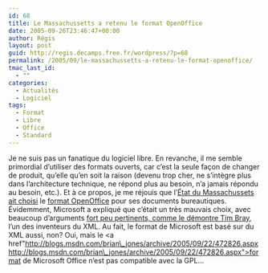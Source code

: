 ```yaml
---
id: 68
title: Le Massachussetts a retenu le format OpenOffice
date: 2005-09-26T23:46:47+00:00
author: Régis
layout: post
guid: http://regis.decamps.free.fr/wordpress/?p=68
permalink: /2005/09/le-massachussetts-a-retenu-le-format-openoffice/
tmac_last_id:
  - ""
categories:
  - Actualités
  - Logiciel
tags:
  - Format
  - Libre
  - Office
  - Standard
---
```

Je ne suis pas un fanatique du logiciel libre. En revanche, il me semble primordial d&rsquo;utiliser des formats ouverts, car c&rsquo;est la seule façon de changer de produit, qu&rsquo;elle qu&rsquo;en soit la raison (devenu trop cher, ne s&rsquo;intègre plus dans l&rsquo;architecture technique, ne répond plus au besoin, n&rsquo;a jamais répondu au besoin, etc.). Et à ce propos, je me réjouis que l&rsquo;[État du Massachussets ait choisi](hhttp://www.mass.gov/portal/site/massgovportal/menuitem.59254d74c0e831c14db4a11030468a0c/?pageID=itdterminal&L=3&L0=Home&L1=Policies%2c+Standards+%26+Legal&L2=Drafts+for+Review&sid=Aitd&b=terminalcontent&f=policies_standards_ETRM_v3dot5draft_information&csid=Aitd) le [format OpenOffice](http://fr.wikipedia.org/wiki/OpenDocument) pour ses documents bureautiques. Évidemment, Microsoft a expliqué que c&rsquo;était un très mauvais choix, avec beaucoup d&rsquo;arguments [fort peu pertinents, comme le démontre Tim Bray](http://www.tbray.org/ongoing/When/200x/2005/09/10/Mass-Opposition), l&rsquo;un des inventeurs du XML. Au fait, le format de Microsoft est basé sur du XML aussi, non? Oui, mais le <a href"http://blogs.msdn.com/brian\_jones/archive/2005/09/22/472826.aspxhttp://blogs.msdn.com/brian\_jones/archive/2005/09/22/472826.aspx">format de Microsoft Office n&rsquo;est pas compatible avec la GPL</a>&#8230;